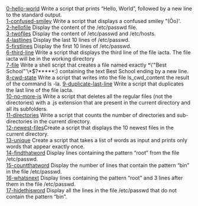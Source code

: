 [0-hello-world](./0-hello_world) Write a script that prints “Hello, World”, followed by a new line to the standard output.  
[1-confused-smiley](/1-confused_smiley ) Write a script that displays a confused smiley "(Ôo)'.  
[2-hellofile](./2-hellofile) Display the content of the /etc/passwd file.  
[3-twofiles](./3-twofiles) Display the content of /etc/passwd and /etc/hosts.  
[4-lastlines](./4-lastlines) Display the last 10 lines of /etc/passwd.  
[5-firstlines](./5-firstlines) Display the first 10 lines of /etc/passwd.  
[6-third-line](./6-third_line) Write a script that displays the third line of the file iacta. The file iacta will be in the working directory    
[7-file](./7-file) Write a shell script that creates a file named exactly \*\\'"Best School"\'\\*$\?\*\*\*\*\*:) containing the text Best School ending by a new line.  
[8-cwd-state](./8-cwd_state) Write a script that writes into the file ls_cwd_content the result of the command ls -la. 
[9-duplicate-last-line](./9-duplicate_last_line) Write a script that duplicates the last line of the file iacta.   
[10-no-more-js](./10-no_more_js) Write a script that deletes all the regular files (not the directories) with a .js extension that are present in the current directory and all its subfolders.  
[11-directories](./11-directories) Write a script that counts the number of directories and sub-directories in the current directory.  
[12-newest-files](./12-newest_files)Create a script that displays the 10 newest files in the current directory.  
[13-unique](./13-unique) Create a script that takes a list of words as input and prints only words that appear exactly once.  
[14-findthatword](./14-findthatword) Display lines containing the pattern “root” from the file /etc/passwd.  
[15-countthatword](./15-countthatword) Display the number of lines that contain the pattern “bin” in the file /etc/passwd.  
[16-whatsnext](./16-whatsnext) Display lines containing the pattern “root” and 3 lines after them in the file /etc/passwd.  
[17-hidethisword](./17-hidethisword) Display all the lines in the file /etc/passwd that do not contain the pattern “bin”.  
  

